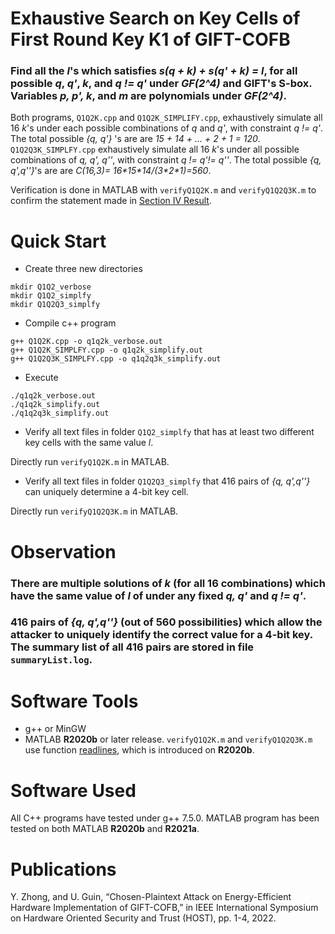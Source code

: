 # Exhaustive Search on Key Cells of First Round Key K1 of GIFT-COFB

### Find all the *l*'s which satisfies *s(q + k) + s(q' + k) = l*, for all possible *q*, *q'*, *k*, and *q != q'* under *GF(2^4)* and GIFT's S-box. Variables *p, p', k*, and *m* are polynomials under *GF(2^4)*.

Both programs, `Q1Q2K.cpp` and `Q1Q2K_SIMPLIFY.cpp`, exhaustively simulate all 16 *k*'s under each possible combinations of *q* and *q'*, with constraint *q != q'*. The total possible *{q, q'}* 's are are *15 + 14 + ... + 2 + 1 = 120*. `Q1Q2Q3K_SIMPLFY.cpp` exhaustively simulate all 16 *k*'s under all possible combinations of *q, q', q''*, with constraint *q != q'!= q''*. The total possible *{q, q',q''}*'s are are *C(16,3)= 16\*15\*14/(3\*2\*1)=560*.

Verification is done in MATLAB with `verifyQ1Q2K.m` and `verifyQ1Q2Q3K.m` to confirm the statement made in <u>Section IV Result</u>.

# Quick Start
* Create three new directories

```
mkdir Q1Q2_verbose
mkdir Q1Q2_simplfy
mkdir Q1Q2Q3_simplfy
```
* Compile c++ program

```
g++ Q1Q2K.cpp -o q1q2k_verbose.out
g++ Q1Q2K_SIMPLFY.cpp -o q1q2k_simplify.out
g++ Q1Q2Q3K_SIMPLFY.cpp -o q1q2q3k_simplify.out
```
* Execute
```
./q1q2k_verbose.out
./q1q2k_simplify.out
./q1q2q3k_simplify.out
```
* Verify all text files in folder `Q1Q2_simplfy` that has at least two different key cells with the same value *l*.

Directly run `verifyQ1Q2K.m` in MATLAB. 

* Verify all text files in folder `Q1Q2Q3_simplfy` that 416 pairs of *{q, q',q''}* can uniquely determine a 4-bit key cell.

Directly run `verifyQ1Q2Q3K.m` in MATLAB.

# Observation
### There are multiple solutions of *k*  (for all 16 combinations) which have the same value of *l* of under any fixed *q, q'* and *q != q'*.
### 416 pairs of *{q, q',q''}* (out of 560 possibilities) which allow the attacker to uniquely identify the correct value for a 4-bit key. The summary list of all 416 pairs are stored in file `summaryList.log`.


# Software Tools
- g++ or MinGW
- MATLAB __R2020b__ or later release. `verifyQ1Q2K.m` and `verifyQ1Q2Q3K.m` use function [readlines](https://www.mathworks.com/help/matlab/ref/readlines.html), which is introduced on __R2020b__.

# Software Used
All C++ programs have tested under g++ 7.5.0. MATLAB program has been tested on both MATLAB __R2020b__ and __R2021a__.

# Publications
Y. Zhong, and U. Guin, “Chosen-Plaintext Attack on Energy-Efficient Hardware Implementation of GIFT-COFB,”  in IEEE International Symposium on Hardware Oriented Security and Trust (HOST), pp. 1-4, 2022. 
